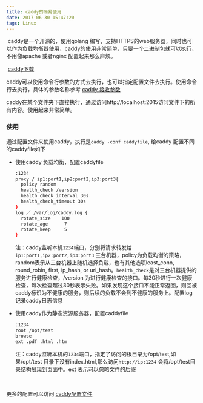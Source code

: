 ```yaml
---
title: caddy的简易使用
date: 2017-06-30 15:47:20
tags: Linux
---
```


​	caddy是一个开源的，使用golang 编写，支持HTTPS的web服务器，同时也可以作为负载均衡器使用，caddy的使用非常简单，只要一个二进制包就可以执行，不用像apache 或者nginx 配置起来那么麻烦。

​	 [caddy下载](https://caddyserver.com/download)

​	caddy可以使用命令行参数的方式去执行，也可以指定配置文件去执行。使用命令行去执行，具体的参数名称参考 [caddy 接收参数](https://caddyserver.com/docs/cli)

​        caddy在某个文件夹下直接执行，通过访问http://localhost:2015访问文件下的所有内容。使用起来非常简单。 

### 使用

 通过配置文件来使用caddy，执行是`caddy -conf caddyfile`,  给caddy 配置不同的caddyfile如下

- 使用caddy 负载均衡，配置caddyfile

  ```sh
  :1234
  proxy / ip1:port1,ip2:port2,ip3:port3{
    policy random
    health_check /version
    health_check_interval 30s
    health_check_timeout 30s
  }
  log ／ /var/log/caddy.log {
  	rotate_size    100
  	rotate_age      7
  	rotate_keep     5
  }
  ```

  注：caddy监听本机`1234`端口，分别将请求转发给`ip1:port1,ip2:port2,ip3:port3` 三台机器，policy为负载均衡的策略，random表示从三台机器上随机选择负载，也有其他选项least_conn, round_robin, first, ip_hash, or uri_hash。`health_check`是对三台机器提供的服务进行健康检查，/version 为进行健康检查的接口。每30秒进行一次健康检查，每次检查超过30秒表示失败。如果发现这个接口不能正常返回，则回被caddy标识为不健康的服务，则后续的负载不会到不健康的服务上。配置log记录caddy日志信息

<!-- more -->

- 使用caddy作为静态资源服务器，配置caddyfile

  ```sh
  :1234
  root /opt/test
  browse
  ext .pdf .html .htm 
  ```

   注：caddy监听本机的`1234`端口，指定了访问的根目录为/opt/test,如果/opt/test 目录下没有index.html,那么访问`http://ip:1234` 会将/opt/test目录结构展现到页面中。ext 表示可以忽略文件的后缀

  ​

更多的配置可以访问 [caddy配置文件](https://caddyserver.com/docs/http-caddyfile)